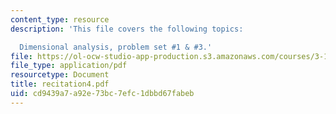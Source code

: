 ```yaml
---
content_type: resource
description: 'This file covers the following topics:

  Dimensional analysis, problem set #1 & #3.'
file: https://ol-ocw-studio-app-production.s3.amazonaws.com/courses/3-185-transport-phenomena-in-materials-engineering-fall-2003/cd9439a7a92e73bc7efc1dbbd67fabeb_recitation4.pdf
file_type: application/pdf
resourcetype: Document
title: recitation4.pdf
uid: cd9439a7-a92e-73bc-7efc-1dbbd67fabeb
---
```


